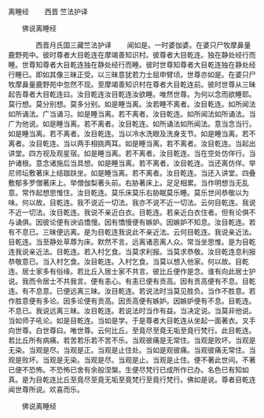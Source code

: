   离睡经
　　西晋 竺法护译




　　佛说离睡经

　　　　西晋月氏国三藏竺法护译
　　闻如是。一时婆伽婆。在婆只尸牧摩鼻量鹿野苑中。彼时尊者大目乾连在摩竭善知识村。彼尊者大目乾连。独在静处经行而睡。世尊知尊者大目乾连独在静处经行而睡。彼时世尊知尊者大目乾连独在静处经行睡已。即如其像三昧正受。以三昧意犹若力士屈申臂顷。世尊亦如是。在婆只尸牧摩鼻量鹿野苑中忽然不现。至摩竭善知识村在尊者大目乾连前。彼时世尊从三昧起告尊者大目乾连曰。汝目乾连汝目乾连汝欲睡。唯然世尊。为何以念而欲睡耶。莫行想。莫分别想。莫多分别。如是睡当离。汝若睡不离者。汝目乾连。如所闻法如所诵法。广当诵习。如是睡当离。若不离者。汝目乾连。如所闻法如所诵法。当广为他说。如是睡当离。若不离者。汝目乾连。如所诵法如所闻法。意当念当行。如是睡当离。若不离者。汝目乾连。当以冷水洗眼及洗身支节。如是睡当离。若不离者。汝目乾连。当以两手相挑两耳。如是睡当离。若不离者。汝目乾连。当起出讲堂。四方视及观星宿。如是睡当离。若不离者。汝目乾连。当在空处仿佯行。当护诸根。意念诸施后当具想。如是睡当离。若不离者。汝目乾连。当还离仿佯。举尼师坛敷著床上结跏趺坐。如是睡当离。若不离者。汝目乾连。当还入讲堂。四叠敷郁多罗僧著床上。举僧伽梨著头前。右胁著床上。足足相累。当作明想当无乱意。常作起想思惟住。汝目乾连。莫乐床莫乐右胁眠莫乐睡。莫乐世间恭敬以为味。何以故。目乾连。我不说近一切法。我亦不说不近一切法。云何目乾连。我说不近一切法。汝目乾连。我说不亲近白衣。目乾连。若亲近白衣住者。但有论俱不与诵俱。因彼论便有谀谄憍慢。因有憍慢便有嫉妒。因嫉妒不知息。汝目乾连。若有不息已。三昧便远离。是为目乾连我说此不亲近法。云何目乾连。我说亲近法。目乾连。当至静处草蓐为床。默然不言。远离诸恶离人众。常当坐思惟。是为目乾连我说亲近法。目乾连。若入村乞食。当莫求利报。当莫求恭敬。汝目乾连息利报恭敬意已。当入村乞食。汝目乾连。入村乞食。当莫以想入他家。何以故。目乾连。居士家多有俗缘。若比丘入居士家不共言。彼比丘便作是念。谁有向此居士护说。我而令居士不共我言。便有恚心。有恚已便有贡高。因有贡高便有不息。目乾连。有不息意。已便远离三昧。汝目乾连。若说法时当莫见胜负。当作不胜意。若作胜意便有多论。因多论便有贡高。因贡高便有嫉妒。因嫉妒便有不息。目乾连。不息已。我说远离三昧。汝目乾连。若说法时当作有益。当决定说。当莫非他说。当如师子吼论。如是目乾连。当如是学。于是尊者大目乾连从坐起一面著衣。叉手向世尊。白世尊曰。唯世尊。云何比丘。至竟尽至竟无垢至竟行梵行。此目乾连。若比丘所有病痛。若苦若乐若不苦不乐。当观彼痛是无常住。当观是败坏。当观是无染。当观是尽。当观是正。当观是止住处。当如是观彼痛。当观彼痛无常住。当观是败坏。当观是无染。当观是尽。当观是止。当观是止住。便不著此世间。不著已便不恐怖。不恐怖已舍有余般涅槃。生便尽梵行已成所作已办。名色已有知如真。是为目乾连比丘至竟尽至竟无垢至竟梵行至竟行梵行。佛如是说。尊者目乾连闻世尊所说。欢喜而乐。

　　佛说离睡经


